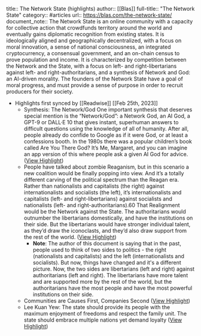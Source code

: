title:: The Network State (highlights)
author:: [[Blas]]
full-title:: "The Network State"
category:: #articles
url:: https://blas.com/the-network-state/
document_note:: The Network State is an online community with a capacity for collective action that crowdfunds territory around the world and eventually gains diplomatic recognition from existing states. It is ideologically aligned and geographically decentralized, with a focus on moral innovation, a sense of national consciousness, an integrated cryptocurrency, a consensual government, and an on-chain census to prove population and income. It is characterized by competition between the Network and the State, with a focus on left- and right-libertarians against left- and right-authoritarians, and a synthesis of Network and God: an AI-driven morality. The founders of the Network State have a goal of moral progress, and must provide a sense of purpose in order to recruit producers for their society.

- Highlights first synced by [[Readwise]] [[Feb 25th, 2023]]
	- Synthesis: The Network/God One important synthesis that deserves special mention is the “Network/God”: a Network God, an AI God, a GPT-9 or DALL·E 10 that gives instant, superhuman answers to difficult questions using the knowledge of all of humanity. After all, people already do confide to Google as if it were God, or at least a confessions booth. In the 1980s there was a popular children’s book called Are You There God? It’s Me, Margaret, and you can imagine an app version of this where people ask a given AI God for advice. ([View Highlight](https://read.readwise.io/read/01gt1c0752j6vfxpzpqpbaatpc))
	- People have talked about zombie Reaganism, but in this scenario a new coalition would be finally popping into view. And it’s a totally different carving of the political spectrum than the Reagan era. Rather than nationalists and capitalists (the right) against internationalists and socialists (the left), it’s internationalists and capitalists (left- and right-libertarians) against socialists and nationalists (left- and right-authoritarians).60 That Realignment would be the Network against the State. The authoritarians would outnumber the libertarians domestically, and have the institutions on their side. But the libertarians would have stronger individual talent, as they’d draw the iconoclasts, and they’d also draw support from the rest of the world. ([View Highlight](https://read.readwise.io/read/01gt1c0gv6pxpb33wjvetd5g6m))
		- **Note**: The author of this document is saying that in the past, people used to think of two sides to politics - the right (nationalists and capitalists) and the left (internationalists and socialists). But now, things have changed and it's a different picture. Now, the two sides are libertarians (left and right) against authoritarians (left and right). The libertarians have more talent and are supported more by the rest of the world, but the authoritarians have the most people and have the most powerful institutions on their side.
	- Communities are Causes First, Companies Second ([View Highlight](https://read.readwise.io/read/01gt1c1ndyyjwbchh4qre2cvr1))
	- Lee Kuan Yew: The state should provide its people with the maximum enjoyment of freedoms and respect the family unit. The state should embrace multiple nations yet demand loyalty ([View Highlight](https://read.readwise.io/read/01gt1c1xwaf7bey204q8v70wka))